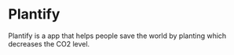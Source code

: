 # Plantify
Plantify is a app that helps people save the world by planting which decreases the CO2 level.
